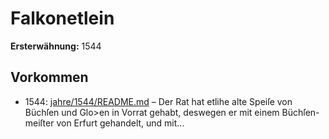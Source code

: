 # Falkonetlein

**Ersterwähnung:** 1544

## Vorkommen
- 1544: [jahre/1544/README.md](../jahre/1544/README.md) – Der Rat hat etlihe alte Speiſe von Büchſen und
Glo>en in Vorrat gehabt, deswegen er mit einem Büchſen-
meiſter von Erfurt gehandelt, und mit...

